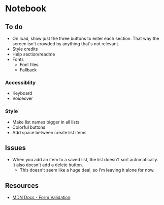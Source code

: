 # Notebook

## To do

- On load, show just the three buttons to enter each section. That way the screen isn't crowded by anything that's not relevant.
- Style credits
- Help section/readme
- Fonts
  - Font files
  - Fallback

### Accessiblity

- Keyboard
- Voiceover

### Style

- Make list names bigger in all lists
- Colorful buttons
- Add space between create list items

## Issues

- When you add an item to a saved list, the list doesn't sort automatically. It also doesn't add a delete button.
  - This doesn't seem like a huge deal, so I'm leaving it alone for now.
  
## Resources

- [MDN Docs - Form Validation](https://developer.mozilla.org/en-US/docs/Learn/Forms/Form_validation)
